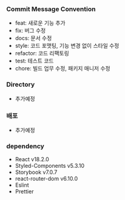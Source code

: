 
### Commit Message Convention
- feat: 새로운 기능 추가
- fix: 버그 수정
- docs: 문서 수정
- style: 코드 포맷팅, 기능 변경 없이 스타일 수정
- refactor: 코드 리팩토링
- test: 테스트 코드
- chore: 빌드 업무 수정, 패키지 매니저 수정
### Directory
- 추가예정
### 배포
- 추가예정
### dependency
- React v18.2.0
- Styled-Components v5.3.10
- Storybook v7.0.7
- react-router-dom v6.10.0
- Eslint
- Prettier